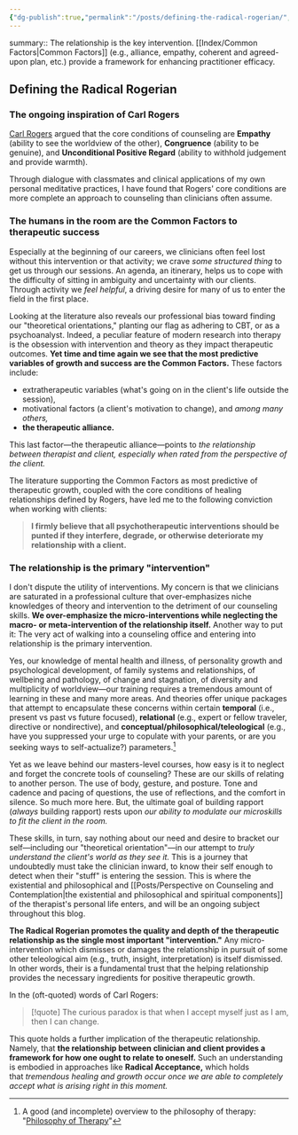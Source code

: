 ```yaml
---
{"dg-publish":true,"permalink":"/posts/defining-the-radical-rogerian/","tags":["published","type/posts"],"created":"2024-01-12T07:27:54.049-08:00","updated":"2024-01-11T14:25:22.000-08:00"}
---
```


summary:: The relationship is the key intervention. [[Index/Common Factors\|Common Factors]] (e.g., alliance, empathy, coherent and agreed-upon plan, etc.) provide a framework for enhancing practitioner efficacy. 
## Defining the Radical Rogerian

### The ongoing inspiration of Carl Rogers
[Carl Rogers](https://en.wikipedia.org/wiki/Carl_Rogers) argued that the core conditions of counseling are **Empathy** (ability to see the worldview of the other), **Congruence** (ability to be genuine), and **Unconditional Positive Regard** (ability to withhold judgement and provide warmth). 

Through dialogue with classmates and clinical applications of my own personal meditative practices, I have found that Rogers' core conditions are more complete an approach to counseling than clinicians often assume. 

### The humans in the room are the Common Factors to therapeutic success
Especially at the beginning of our careers, we clinicians often feel lost without this intervention or that activity; we crave _some structured thing_ to get us through our sessions. An agenda, an itinerary, helps us to cope with the difficulty of sitting in ambiguity and uncertainty with our clients. Through activity we _feel helpful_, a driving desire for many of us to enter the field in the first place.

Looking at the literature also reveals our professional bias toward finding our "theoretical orientations," planting our flag as adhering to CBT, or as a psychoanalyst. Indeed, a peculiar feature of modern research into therapy is the obsession with intervention and theory as they impact therapeutic outcomes. **Yet time and time again we see that the most predictive variables of growth and success are the Common Factors.** These factors include:

- extratherapeutic variables (what's going on in the client's life outside the session), 
- motivational factors (a client's motivation to change), and *among many others,*
- **the therapeutic alliance.** 

This last factor―the therapeutic alliance―points to _the relationship between therapist and client, especially when rated from the perspective of the client._  

The literature supporting the Common Factors as most predictive of therapeutic growth, coupled with the core conditions of healing relationships defined by Rogers, have led me to the following conviction when working with clients:

> **I firmly believe that all psychotherapeutic interventions should be punted if they interfere, degrade, or otherwise deteriorate my relationship with a client.**

### The relationship is the primary "intervention"
I don't dispute the utility of interventions. My concern is that we clinicians are saturated in a professional culture that over-emphasizes niche knowledges of theory and intervention to the detriment of our counseling skills. **We over-emphasize the micro-interventions while neglecting the macro- or meta-intervention of the relationship itself.** Another way to put it: The very act of walking into a counseling office and entering into relationship is the primary intervention. 

Yes, our knowledge of mental health and illness, of personality growth and psychological development, of family systems and relationships, of wellbeing and pathology, of change and stagnation, of diversity and multiplicity of worldview―our training requires a tremendous amount of learning in these and many more areas. And theories offer unique packages that attempt to encapsulate these concerns within certain **temporal** (i.e., present vs past vs future focused), **relational** (e.g., expert or fellow traveler, directive or nondirective), and **conceptual/philosophical/teleological** (e.g., have you suppressed your urge to copulate with your parents, or are you seeking ways to self-actualize?) parameters.[^1] 

Yet as we leave behind our masters-level courses, how easy is it to neglect and forget the concrete tools of counseling? These are our skills of relating to another person. The use of body, gesture, and posture. Tone and cadence and pacing of questions, the use of reflections, and the comfort in silence. So much more here. But, the ultimate goal of building rapport (*always* building rapport) rests upon *our ability to modulate our microskills to fit the client in the room.* 

These skills, in turn, say nothing about our need and desire to bracket our self―including our "theoretical orientation"―in our attempt to _truly understand the client's world as they see it._ This is a journey that undoubtedly must take the clinician inward, to know their self enough to detect when their "stuff" is entering the session. This is where the existential and philosophical and 
[[Posts/Perspective on Counseling and Contemplation\|the existential and philosophical and spiritual components]] of the therapist's personal life enters, and will be an ongoing subject throughout this blog.

**The Radical Rogerian promotes the quality and depth of the therapeutic relationship as the single most important "intervention."** Any micro-intervention which dismisses or damages the relationship in pursuit of some other teleological aim (e.g., truth, insight, interpretation) is itself dismissed. In other words, their is a fundamental trust that the helping relationship provides the necessary ingredients for positive therapeutic growth. 

In the (oft-quoted) words of Carl Rogers:

> [!quote] 
> The curious paradox is that when I accept myself just as I am, then I can change.

This quote holds a further implication of the therapeutic relationship. Namely, that **the relationship between clinician and client provides a framework for how one ought to relate to oneself.** Such an understanding is embodied in approaches like **Radical Acceptance,** which holds that _tremendous healing and growth occur once we are able to completely accept what is arising right in this moment._ 

[^1]: A good (and incomplete) overview to the philosophy of therapy: "[Philosophy of Therapy](https://www.lesswrong.com/posts/xtzvtJBNofk4FPAtt/philosophy-of-therapy)"